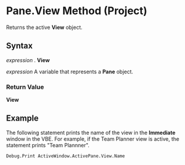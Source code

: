 
# Pane.View Method (Project)

Returns the active  **View** object.


## Syntax

 _expression_ . **View**

 _expression_ A variable that represents a **Pane** object.


### Return Value

 **View**


## Example

The following statement prints the name of the view in the  **Immediate** window in the VBE. For example, if the Team Planner view is active, the statement prints "Team Plannner".


```
Debug.Print ActiveWindow.ActivePane.View.Name
```

